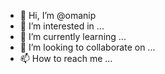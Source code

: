 - 👋 Hi, I’m @omanip
- 👀 I’m interested in ...
- 🌱 I’m currently learning ...
- 💞️ I’m looking to collaborate on ...
- 📫 How to reach me ...

<!---
omanip/omanip is a ✨ special ✨ repository because its `README.md` (this file) appears on your GitHub profile.
You can click the Preview link to take a look at your changes.
--->
